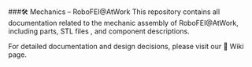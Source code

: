 ###🛠️ Mechanics – RoboFEI@AtWork
This repository contains all documentation related to the mechanic assembly of RoboFEI@AtWork, including parts, STL files , and component descriptions.

For detailed documentation and design decisions, please visit our 📘 Wiki page.
